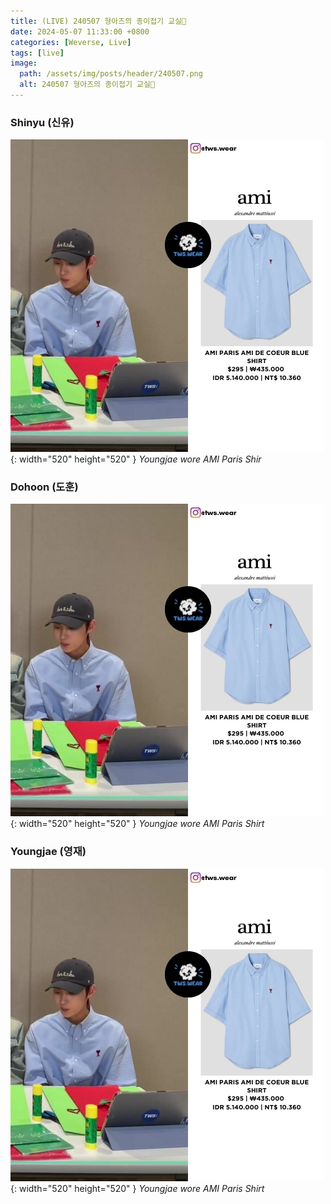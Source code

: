 ```yaml
---
title: (LIVE) 240507 형아즈의 종이접기 교실🌸
date: 2024-05-07 11:33:00 +0800
categories: [Weverse, Live]
tags: [live]
image:
  path: /assets/img/posts/header/240507.png
  alt: 240507 형아즈의 종이접기 교실🌸
---
```


### Shinyu (신유)

![Desktop View](/assets/img/posts/weverse-live/240507-youngjae.jpg){: width="520" height="520" }
_Youngjae wore AMI Paris Shir_



### Dohoon (도훈)

![Desktop View](/assets/img/posts/weverse-live/240507-youngjae.jpg){: width="520" height="520" }
_Youngjae wore AMI Paris Shirt_

### Youngjae (영재)

![Desktop View](/assets/img/posts/weverse-live/240507-youngjae.jpg){: width="520" height="520" }
_Youngjae wore AMI Paris Shirt_